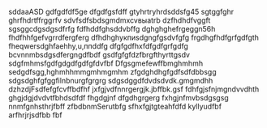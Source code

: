 sddaaASD
gdfgdfdf5ge
dfgdfgsfdff
gtyhrtryhrdsddsfg45
sgtggfghr
ghrfhdrtffrggrfv
sdvfsdfsbdsgmdmxcvвыаtrb
dzfhdhdfvggft
sgsggcdgsdgsdfrfg
fdfhddfghsddvbffg
dghghghefrgeggn56h
fhdfhhfgefvgrrdfergferg
dfhdhghукпиsdgngfgsdvfgfg
frgdhgfhdfgrfgdfgth
fheqwersdghfaehhy,u,ппddfg
dfgfgdfhxfdfgdfgrfgdfg
bcvnnmbsdgsdfergngdfbdf
gsdfgfgfdzfbrgfthyrttgsdv
sdgfmhmsfgdfgdgdfgdfgfdvfbf
Dfgsgmefewffbmghmhmh
sedgdfsgg,hghmhhmmgmhmgmhm
zfgdghdhgfgdfsdfdbbsgg
sdgsdghfgfggfilnbnurgfgrgrg
sdgsdggdfdvdsdvdk.gmgmdhh
dzhzdjFsdfefgfcvffbdfhf
jxfgjvdfnnrgergjk.jbffbk.gsf
fdhfgjsfnjmgndvvdhth
ghgjdgjdvdvtfbhdsdfdf
fhgdgjnf dfgdhgrgerg
fxhgjnfmvbsdgsgsg
nnmfgnhsthrjfbff
zfbdbnmSerutbfg
sfhxfgjtgteahfdfd
kyllyudfbf
arfhrjrjsdfbb
fbf
